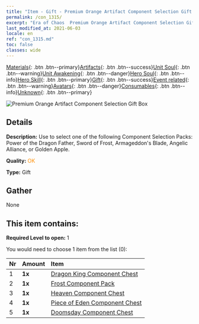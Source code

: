 ```yaml
---
title: "Item - Gift - Premium Orange Artifact Component Selection Gift Box"
permalink: /con_1315/
excerpt: "Era of Chaos  Premium Orange Artifact Component Selection Gift Box"
last_modified_at: 2021-06-03
locale: en
ref: "con_1315.md"
toc: false
classes: wide
---
```

 [Materials](/Items/){: .btn .btn--primary}[Artifacts](/Items/Artifacts/){: .btn .btn--success}[Unit Soul](/Items/UnitSoul/){: .btn .btn--warning}[Unit Awakening](/Items/UnitAwakening/){: .btn .btn--danger}[Hero Soul](/Items/HeroSoul/){: .btn .btn--info}[Hero Skill](/Items/HeroSkill/){: .btn .btn--primary}[Gift](/Items/Gift/){: .btn .btn--success}[Event related](/Items/Events/){: .btn .btn--warning}[Avatars](/Items/Avatars/){: .btn .btn--danger}[Consumables](/Items/Consumables/){: .btn .btn--info}[Unknown](/Items/Unknown/){: .btn .btn--primary}

 ![Premium Orange Artifact Component Selection Gift Box](/images/t/i_906054.png)

## Details
 **Description:** Use to select one of the following Component Selection Packs: Power of the Dragon Father, Sword of Frost, Armageddon's Blade, Angelic Alliance, or Golden Apple.

 **Quality:** <span style="color: #FF8C00">OK</span>

 **Type:** Gift

## Gather

  None

## This item contains:

 **Required Level to open:** 1

 You would need to choose 1 item from the list (0):

  | Nr | Amount |     Item    |
  |:---|:-------|:------------|
  | 1 |  **1x** | [Dragon King Component Chest](/Items/con_1348/) |  | 
  | 2 |  **1x** | [Frost Component Pack](/Items/con_1352/) |  | 
  | 3 |  **1x** | [Heaven Component Chest](/Items/con_1354/) |  | 
  | 4 |  **1x** | [Piece of Eden Component Chest](/Items/con_1864/) |  | 
  | 5 |  **1x** | [Doomsday Component Chest](/Items/con_1360/) |  | 
